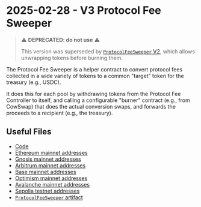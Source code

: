 # 2025-02-28 - V3 Protocol Fee Sweeper

> ⚠️ **DEPRECATED: do not use** ⚠️
>
> This version was superseded by [`ProtocolFeeSweeper` V2](../../tasks/20250503-v3-protocol-fee-sweeper-v2/), which allows unwrapping tokens before burning them.

The Protocol Fee Sweeper is a helper contract to convert protocol fees collected in a wide variety of tokens to a common "target" token for the treasury (e.g., USDC).

It does this for each pool by withdrawing tokens from the Protocol Fee Controller to itself, and calling a configurable "burner" contract (e.g., from CowSwap) that does the actual conversion swaps, and forwards the proceeds to a recipient (e.g., the treasury).

## Useful Files

- [Code](https://github.com/balancer/balancer-v3-monorepo/commit/79dcd5e045c0e3c30951d338cbac7d41f61f05e8)
- [Ethereum mainnet addresses](./output/mainnet.json)
- [Gnosis mainnet addresses](./output/gnosis.json)
- [Arbitrum mainnet addresses](./output/arbitrum.json)
- [Base mainnet addresses](./output/base.json)
- [Optimism mainnet addresses](./output/optimism.json)
- [Avalanche mainnet addresses](./output/avalanche.json)
- [Sepolia testnet addresses](./output/sepolia.json)
- [`ProtocolFeeSweeper` artifact](./artifact/ProtocolFeeSweeper.json)
